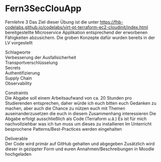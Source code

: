 # Fern3SecClouApp
Fernlehre 3
Das Ziel dieser Übung ist die unter https://fhb-codelabs.github.io/codelabs/virt-pt-terraform-ec2-cloudinit/index.html bereitgestellte Microservice Applikation entsprechend der erworbenen Fähigkeiten abzusichern. Die groben Konzepte dafür wurden bereits in der LV vorgestellt

Schlagworte  
Verbesserung der Ausfallsicherheit  
Transportverschlüsselung  
Secrets   
Authentifizierung  
Supply Chain   
Observability  

Constraints  
Die Abgabe soll einem Arbeitsaufwand von ca. 20 Stunden pro Studierenden entsprechen, daher würde ich euch bitten euch Gedanken zu machen, aber auch die Chance zu nützen euch mit Themen auseinanderzusetzen die euch in diesem Zusammenhang interessieren
Die Abgabe erfolgt ausschließlich als Code (Terraform u.ä.)
Es ist für mich nachvollziehbar was ich tun muss um dieses zu installieren
Im Unterricht besprochene Patterns/Best-Practices werden eingehalten

Deliverable  
Der Code wird primär auf GitHub gehalten und abgegeben
Zusätzlich wird dieser in gezippter Form und euren Annahmen/Beschreibungen in Moodle hochgeladen
